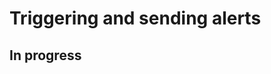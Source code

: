 # Triggering and sending alerts

## In progress

<!--
What to cover: 

- Admin Panel 
- sending through Notifi node 
- sending through GraphQL API
-->